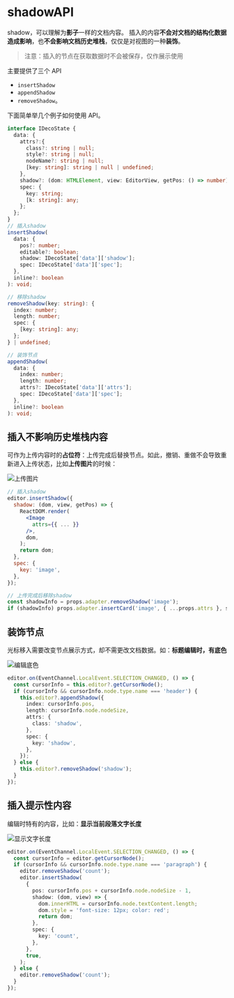 # shadowAPI

shadow，可以理解为**影子**一样的文档内容。
插入的内容**不会对文档的结构化数据造成影响**，也**不会影响文档历史堆栈**，仅仅是对视图的一种**装饰**。

> 注意：插入的节点在获取数据时不会被保存，仅作展示使用

主要提供了三个 API

- `insertShadow`
- `appendShadow`
- `removeShadow`。

下面简单举几个例子如何使用 API。

```typescript
interface IDecoState {
  data: {
    attrs?:{
      class?: string | null;
      style?: string | null;
      nodeName?: string | null;
      [key: string]: string | null | undefined;
    },
    shadow?: (dom: HTMLElement, view: EditorView, getPos: () => number) => HTMLElement;
    spec: {
      key: string;
      [k: string]: any;
    };
  };
}
// 插入shadow
insertShadow(
  data: {
    pos?: number;
    editable?: boolean;
    shadow: IDecoState['data']['shadow'];
    spec: IDecoState['data']['spec'];
  },
  inline?: boolean
): void;

// 移除shadow
removeShadow(key: string): {
  index: number;
  length: number;
  spec: {
    [key: string]: any;
  };
} | undefined;

// 装饰节点
appendShadow(
  data: {
    index: number;
    length: number;
    attrs?: IDecoState['data']['attrs'];
    spec: IDecoState['data']['spec'];
  },
  inline?: boolean
): void;
```

## 插入不影响历史堆栈内容

可作为上传内容时的**占位符**：上传完成后替换节点。如此，撤销、重做不会导致重新进入上传状态，比如**上传图片**的时候：

![上传图片](/_media/shadow-api-01.gif)

```jsx
// 插入shadow
editor.insertShadow({
  shadow: (dom, view, getPos) => {
    ReactDOM.render(
      <Image
        attrs={{ ... }}
      />,
      dom,
    );
    return dom;
  },
  spec: {
    key: 'image',
  },
});

// 上传完成后移除shadow
const shadowInfo = props.adapter.removeShadow('image');
if (shadowInfo) props.adapter.insertCard('image', { ...props.attrs }, shadowInfo.index);
```

## 装饰节点

光标移入需要改变节点展示方式，却不需更改文档数据。如：**标题编辑时，有底色**

![编辑底色](/_media/shadow-api-02.gif)

```typescript
editor.on(EventChannel.LocalEvent.SELECTION_CHANGED, () => {
  const cursorInfo = this.editor?.getCursorNode();
  if (cursorInfo && cursorInfo.node.type.name === 'header') {
    this.editor?.appendShadow({
      index: cursorInfo.pos,
      length: cursorInfo.node.nodeSize,
      attrs: {
        class: 'shadow',
      },
      spec: {
        key: 'shadow',
      },
    });
  } else {
    this.editor?.removeShadow('shadow');
  }
});
```

## 插入提示性内容

编辑时特有的内容，比如：**显示当前段落文字长度**

![显示文字长度](/_media/shadow-api-03.gif)

```typescript
editor.on(EventChannel.LocalEvent.SELECTION_CHANGED, () => {
  const cursorInfo = editor.getCursorNode();
  if (cursorInfo && cursorInfo.node.type.name === 'paragraph') {
    editor.removeShadow('count');
    editor.insertShadow(
      {
        pos: cursorInfo.pos + cursorInfo.node.nodeSize - 1,
        shadow: (dom, view) => {
          dom.innerHTML = cursorInfo.node.textContent.length;
          dom.style = 'font-size: 12px; color: red';
          return dom;
        },
        spec: {
          key: 'count',
        },
      },
      true,
    );
  } else {
    editor.removeShadow('count');
  }
});
```
